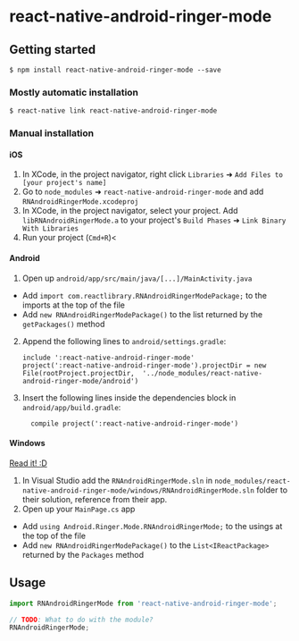 
# react-native-android-ringer-mode

## Getting started

`$ npm install react-native-android-ringer-mode --save`

### Mostly automatic installation

`$ react-native link react-native-android-ringer-mode`

### Manual installation


#### iOS

1. In XCode, in the project navigator, right click `Libraries` ➜ `Add Files to [your project's name]`
2. Go to `node_modules` ➜ `react-native-android-ringer-mode` and add `RNAndroidRingerMode.xcodeproj`
3. In XCode, in the project navigator, select your project. Add `libRNAndroidRingerMode.a` to your project's `Build Phases` ➜ `Link Binary With Libraries`
4. Run your project (`Cmd+R`)<

#### Android

1. Open up `android/app/src/main/java/[...]/MainActivity.java`
  - Add `import com.reactlibrary.RNAndroidRingerModePackage;` to the imports at the top of the file
  - Add `new RNAndroidRingerModePackage()` to the list returned by the `getPackages()` method
2. Append the following lines to `android/settings.gradle`:
  	```
  	include ':react-native-android-ringer-mode'
  	project(':react-native-android-ringer-mode').projectDir = new File(rootProject.projectDir, 	'../node_modules/react-native-android-ringer-mode/android')
  	```
3. Insert the following lines inside the dependencies block in `android/app/build.gradle`:
  	```
      compile project(':react-native-android-ringer-mode')
  	```

#### Windows
[Read it! :D](https://github.com/ReactWindows/react-native)

1. In Visual Studio add the `RNAndroidRingerMode.sln` in `node_modules/react-native-android-ringer-mode/windows/RNAndroidRingerMode.sln` folder to their solution, reference from their app.
2. Open up your `MainPage.cs` app
  - Add `using Android.Ringer.Mode.RNAndroidRingerMode;` to the usings at the top of the file
  - Add `new RNAndroidRingerModePackage()` to the `List<IReactPackage>` returned by the `Packages` method


## Usage
```javascript
import RNAndroidRingerMode from 'react-native-android-ringer-mode';

// TODO: What to do with the module?
RNAndroidRingerMode;
```
  